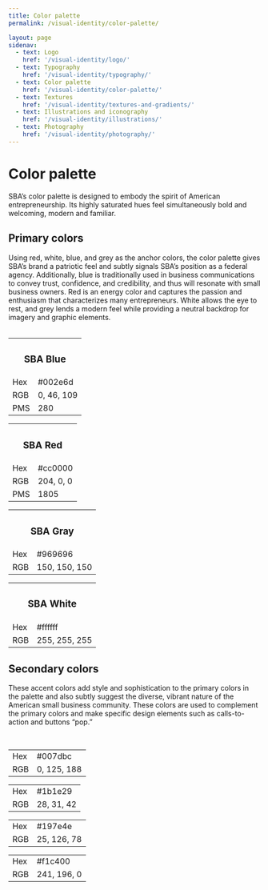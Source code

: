 ```yaml
---
title: Color palette
permalink: /visual-identity/color-palette/

layout: page
sidenav:
  - text: Logo
    href: '/visual-identity/logo/'
  - text: Typography
    href: '/visual-identity/typography/'
  - text: Color palette
    href: '/visual-identity/color-palette/'
  - text: Textures
    href: '/visual-identity/textures-and-gradients/'
  - text: Illustrations and iconography
    href: '/visual-identity/illustrations/'
  - text: Photography
    href: '/visual-identity/photography/'
---
```


# Color palette

SBA’s color palette is designed to embody the spirit of American entrepreneurship. Its highly saturated hues feel simultaneously bold and welcoming, modern and familiar.



## Primary colors


Using red, white, blue, and grey as the anchor colors, the color palette gives SBA’s brand a patriotic feel and subtly signals SBA’s position as a federal agency. Additionally, blue is traditionally used in business communications to convey trust, confidence, and credibility, and thus will resonate with small business owners. Red is an energy color and captures the passion and enthusiasm that characterizes many entrepreneurs. White allows the eye to rest, and grey lends a modern feel while providing a neutral backdrop for imagery and graphic elements. 
<br/><br/>



<div class="usa-grid-full">
  <div class="usa-width-one-half">
    <div class="usa-color-palette-block large blue"></div>
    <table class="usa-color-palette-color-table">
      <tbody>
        <th colspan="2"><h3>SBA Blue</h3></th>
        <tr>
          <td>Hex</td>
          <td>#002e6d</td>
        </tr>
        <tr>
          <td>RGB</td>
          <td>0, 46, 109</td>
        </tr>
        <tr>
          <td>PMS</td>
          <td>280</td>
        </tr>
      </tbody>
    </table>
  </div>
  <div class="usa-width-one-half">
    <div class="usa-color-palette-block large red"></div>
    <table class="usa-color-palette-color-table">
      <tbody>
        <th colspan="2"><h3>SBA Red</h3></th>
        <tr>
          <td>Hex</td>
          <td>#cc0000</td>
        </tr>
        <tr>
          <td>RGB</td>
          <td>204, 0, 0</td>
        </tr>
        <tr>
          <td>PMS</td>
          <td>1805</td>
        </tr>
      </tbody>
    </table>
  </div>
</div>

<div class="usa-grid-full">
  <div class="usa-width-one-half">
    <div class="usa-color-palette-block large grey"></div>
    <table class="usa-color-palette-color-table">
      <tbody>
        <th colspan="2"><h3>SBA Gray</h3></th>
        <tr>
          <td>Hex</td>
          <td>#969696</td>
        </tr>
        <tr>
          <td>RGB</td>
          <td>150, 150, 150</td>
        </tr>
      </tbody>
    </table>
  </div>
  <div class="usa-width-one-half">
    <div class="usa-color-palette-block large white"></div>
    <table class="usa-color-palette-color-table">
      <tbody>
        <th colspan="2"><h3>SBA White</h3></th>
        <tr>
          <td>Hex</td>
          <td>#ffffff</td>
        </tr>
        <tr>
          <td>RGB</td>
          <td>255, 255, 255</td>
        </tr>
      </tbody>
    </table>
  </div>
</div>




## Secondary colors

These accent colors add style and sophistication to the primary colors in the palette and also subtly suggest the diverse, vibrant nature of the American small business community. These colors are used to complement the primary colors and make specific design elements such as calls-to-action and buttons “pop.”

<br/>

<div class="usa-grid-full">
  <div class="usa-width-one-fourth">
    <div class="usa-color-palette-block small secondary-1"></div>
    <table class="usa-color-palette-color-table">
      <tbody>
        <tr>
          <td>Hex</td>
          <td>#007dbc</td>
        </tr>
        <tr>
          <td>RGB</td>
          <td>0, 125, 188</td>
        </tr>
      </tbody>
    </table>
  </div>
  <div class="usa-width-one-fourth">
    <div class="usa-color-palette-block small secondary-2"></div>
    <table class="usa-color-palette-color-table">
      <tbody>
        <tr>
          <td>Hex</td>
          <td>#1b1e29</td>
        </tr>
        <tr>
          <td>RGB</td>
          <td>28, 31, 42</td>
        </tr>
      </tbody>
    </table>
  </div>
  <div class="usa-width-one-fourth">
    <div class="usa-color-palette-block small secondary-3"></div>
    <table class="usa-color-palette-color-table">
      <tbody>
        <tr>
          <td>Hex</td>
          <td>#197e4e</td>
        </tr>
        <tr>
          <td>RGB</td>
          <td>25, 126, 78</td>
        </tr>
      </tbody>
    </table>
  </div>
  <div class="usa-width-one-fourth">
    <div class="usa-color-palette-block small secondary-4"></div>
    <table class="usa-color-palette-color-table">
      <tbody>
        <tr>
          <td>Hex</td>
          <td>#f1c400</td>
        </tr>
        <tr>
          <td>RGB</td>
          <td>241, 196, 0</td>
        </tr>
      </tbody>
    </table>
  </div>
</div>
